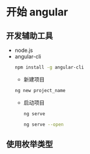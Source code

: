 # 开始 angular 

## 开发辅助工具
  * node.js
  * angular-cli
    ```bash
    npm install -g angular-cli
    ```
    * 新建项目 
    ```bash
    ng new project_name
    ```
    * 启动项目
      ```bash
      ng serve
      ``` 
      ```bash
      ng serve --open
      ```  

## 使用枚举类型
  
  